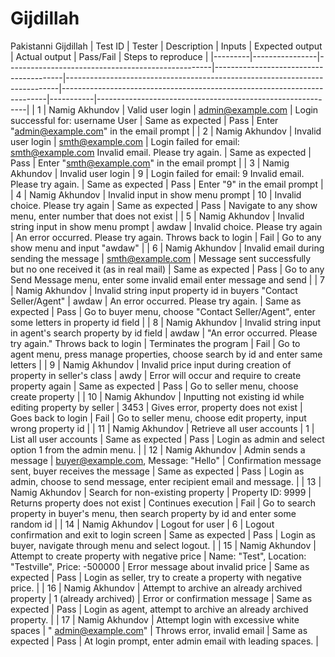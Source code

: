 # Gijdillah
Pakistanni Gijdillah
| Test ID | Tester         | Description                                       | Inputs                                 | Expected output                                                            | Actual output                                                            | Pass/Fail | Steps to reproduce                                          |
|---------|----------------|---------------------------------------------------|----------------------------------------|----------------------------------------------------------------------------|--------------------------------------------------------------------------|-----------|------------------------------------------------------------|
| 1       | Namig Akhundov | Valid user login                                  | admin@example.com                      | Login successful for: username User                                        | Same as expected                                                         | Pass      | Enter "admin@example.com" in the email prompt              |
| 2       | Namig Akhundov | Invalid user login                                | smth@example.com                       | Login failed for email: smth@example.com Invalid email. Please try again. | Same as expected                                                         | Pass      | Enter "smth@example.com" in the email prompt               |
| 3       | Namig Akhundov | Invalid user login                                | 9                                      | Login failed for email: 9 Invalid email. Please try again.                 | Same as expected                                                         | Pass      | Enter "9" in the email prompt                               |
| 4       | Namig Akhundov | Invalid input in show menu prompt                 | 10                                     | Invalid choice. Please try again                                           | Same as expected                                                         | Pass      | Navigate to any show menu, enter number that does not exist |
| 5       | Namig Akhundov | Invalid string input in show menu prompt          | awdaw                                  | Invalid choice. Please try again                                           | An error occurred. Please try again. Throws back to login               | Fail      | Go to any show menu and input "awdaw"                       |
| 6       | Namig Akhundov | Invalid email during sending the message          | smth@example.com                       | Message sent successfully but no one received it (as in real mail)         | Same as expected                                                         | Pass      | Go to any Send Message menu, enter some invalid email enter message and send |
| 7       | Namig Akhundov | Invalid string input property id in buyers "Contact Seller/Agent" | awdaw | An error occurred. Please try again.                                      | Same as expected                                                         | Pass      | Go to buyer menu, choose "Contact Seller/Agent", enter some letters in property id field |
| 8       | Namig Akhundov | Invalid string input in agent's search property by id field | awdaw  | "An error occurred. Please try again." Throws back to login               | Terminates the program                                                    | Fail      | Go to agent menu, press manage properties, choose search by id and enter same letters |
| 9       | Namig Akhundov | Invalid price input during creation of property in seller's class | awdy | Error will occur and require to create property again                     | Same as expected                                                         | Pass      | Go to seller menu, choose create property                   |
| 10      | Namig Akhundov | Inputting not existing id while editing property by seller | 3453   | Gives error, property does not exist                                      | Goes back to login                                                        | Fail      | Go to seller menu, choose edit property, input wrong property id |
| 11      | Namig Akhundov | Retrieve all user accounts                        | 1                                      | List all user accounts                                                     | Same as expected                                                         | Pass      | Login as admin and select option 1 from the admin menu.     |
| 12      | Namig Akhundov | Admin sends a message                             | buyer@example.com, Message: "Hello"    | Confirmation message sent, buyer receives the message                      | Same as expected                                                         | Pass      | Login as admin, choose to send message, enter recipient email and message. |
| 13      | Namig Akhundov | Search for non-existing property                  | Property ID: 9999                      | Returns property does not exist                                            | Continues execution                                                      | Fail      | Go to search property in buyer's menu, then search property by id and enter some random id |
| 14      | Namig Akhundov | Logout for user                                   | 6                                      | Logout confirmation and exit to login screen                               | Same as expected                                                         | Pass      | Login as buyer, navigate through menu and select logout.    |
| 15      | Namig Akhundov | Attempt to create property with negative price    | Name: "Test", Location: "Testville", Price: -500000 | Error message about invalid price                             | Same as expected                                                         | Pass      | Login as seller, try to create a property with negative price. |
| 16      | Namig Akhundov | Attempt to archive an already archived property   | 1 (already archived)                    | Error or confirmation message                                              | Same as expected                                                         | Pass      | Login as agent, attempt to archive an already archived property. |
| 17      | Namig Akhundov | Attempt login with excessive white spaces         | "                   admin@example.com" | Throws error, invalid email                                                | Same as expected                                                         | Pass      | At login prompt, enter admin email with leading spaces.    |
